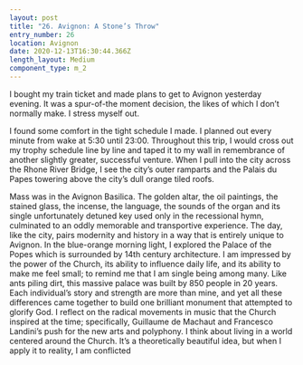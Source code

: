 ```yaml
---
layout: post
title: "26. Avignon: A Stone’s Throw"
entry_number: 26
location: Avignon
date: 2020-12-13T16:30:44.366Z
length_layout: Medium
component_type: m_2
---
```

I bought my train ticket and made plans to get to Avignon yesterday evening. It was a spur-of-the moment decision, the likes of which I don’t normally make. I stress myself out. 

I found some comfort in the tight schedule I made. I planned out every minute from wake at 5:30 until 23:00. Throughout this trip, I would cross out my trophy schedule line by line and taped it to my wall in remembrance of another slightly greater, successful venture. When I pull into the city across the Rhone River Bridge, I see the city’s outer ramparts and the Palais du Papes towering above the city’s dull orange tiled roofs.

Mass was in the Avignon Basilica. The golden altar, the oil paintings, the stained glass, the incense, the language, the sounds of the organ and its single unfortunately detuned key used only in the recessional hymn, culminated to an oddly memorable and transportive experience. The day, like the city, pairs modernity and history in a way that is entirely unique to Avignon. In the blue-orange morning light, I explored the Palace of the Popes which is surrounded by 14th century architecture. I am impressed by the power of the Church, its ability to influence daily life, and its ability to make me feel small; to remind me that I am single being among many. Like ants piling dirt, this massive palace was built by 850 people in 20 years. Each individual’s story and strength are more than mine, and yet all these differences came together to build one brilliant monument that attempted to glorify God. I reflect on the radical movements in music that the Church inspired at the time; specifically, Guillaume de Machaut and Francesco Landini’s push for the new arts and polyphony. I think about living in a world centered around the Church. It’s a theoretically beautiful idea, but when I apply it to reality, I am conflicted